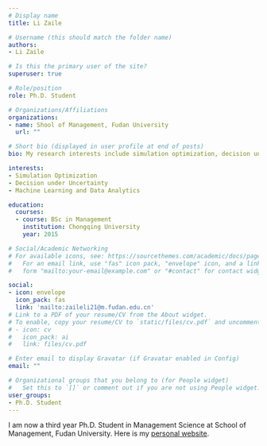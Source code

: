 ```yaml
---
# Display name
title: Li Zaile

# Username (this should match the folder name)
authors:
- Li Zaile

# Is this the primary user of the site?
superuser: true

# Role/position
role: Ph.D. Student

# Organizations/Affiliations
organizations:
- name: Shool of Management, Fudan University
  url: ""

# Short bio (displayed in user profile at end of posts)
bio: My research interests include simulation optimization, decision under uncertainty and data analytics.

interests:
- Simulation Optimization
- Decision under Uncertainty
- Machine Learning and Data Analytics

education:
  courses:
  - course: BSc in Management
    institution: Chongqing University
    year: 2015

# Social/Academic Networking
# For available icons, see: https://sourcethemes.com/academic/docs/page-builder/#icons
#   For an email link, use "fas" icon pack, "envelope" icon, and a link in the
#   form "mailto:your-email@example.com" or "#contact" for contact widget.

social:
- icon: envelope
  icon_pack: fas
  link: 'mailto:zaileli21@m.fudan.edu.cn'
# Link to a PDF of your resume/CV from the About widget.
# To enable, copy your resume/CV to `static/files/cv.pdf` and uncomment the lines below.
# - icon: cv
#   icon_pack: ai
#   link: files/cv.pdf

# Enter email to display Gravatar (if Gravatar enabled in Config)
email: ""

# Organizational groups that you belong to (for People widget)
#   Set this to `[]` or comment out if you are not using People widget.
user_groups:
- Ph.D. Student
---
```


I am now a third year Ph.D. Student in Management Science at School of Management, Fudan University. Here is my 
[personal website](https://sites.google.com/view/zaileli/). 